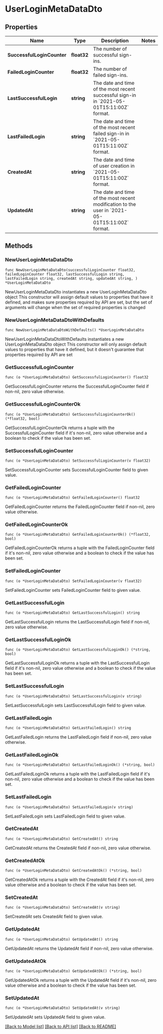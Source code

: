 # UserLoginMetaDataDto

## Properties

Name | Type | Description | Notes
------------ | ------------- | ------------- | -------------
**SuccessfulLoginCounter** | **float32** | The number of successful sign-ins. | 
**FailedLoginCounter** | **float32** | The number of failed sign-ins. | 
**LastSuccessfulLogin** | **string** | The date and time of the most recent successful sign-in in &#x60;2021-05-01T15:11:00Z&#x60; format. | 
**LastFailedLogin** | **string** | The date and time of the most recent failed sign-in in &#x60;2021-05-01T15:11:00Z&#x60; format. | 
**CreatedAt** | **string** | The date and time of user creation in &#x60;2021-05-01T15:11:00Z&#x60; format. | 
**UpdatedAt** | **string** | The date and time of the most recent modification to the user in &#x60;2021-05-01T15:11:00Z&#x60; format. | 

## Methods

### NewUserLoginMetaDataDto

`func NewUserLoginMetaDataDto(successfulLoginCounter float32, failedLoginCounter float32, lastSuccessfulLogin string, lastFailedLogin string, createdAt string, updatedAt string, ) *UserLoginMetaDataDto`

NewUserLoginMetaDataDto instantiates a new UserLoginMetaDataDto object
This constructor will assign default values to properties that have it defined,
and makes sure properties required by API are set, but the set of arguments
will change when the set of required properties is changed

### NewUserLoginMetaDataDtoWithDefaults

`func NewUserLoginMetaDataDtoWithDefaults() *UserLoginMetaDataDto`

NewUserLoginMetaDataDtoWithDefaults instantiates a new UserLoginMetaDataDto object
This constructor will only assign default values to properties that have it defined,
but it doesn't guarantee that properties required by API are set

### GetSuccessfulLoginCounter

`func (o *UserLoginMetaDataDto) GetSuccessfulLoginCounter() float32`

GetSuccessfulLoginCounter returns the SuccessfulLoginCounter field if non-nil, zero value otherwise.

### GetSuccessfulLoginCounterOk

`func (o *UserLoginMetaDataDto) GetSuccessfulLoginCounterOk() (*float32, bool)`

GetSuccessfulLoginCounterOk returns a tuple with the SuccessfulLoginCounter field if it's non-nil, zero value otherwise
and a boolean to check if the value has been set.

### SetSuccessfulLoginCounter

`func (o *UserLoginMetaDataDto) SetSuccessfulLoginCounter(v float32)`

SetSuccessfulLoginCounter sets SuccessfulLoginCounter field to given value.


### GetFailedLoginCounter

`func (o *UserLoginMetaDataDto) GetFailedLoginCounter() float32`

GetFailedLoginCounter returns the FailedLoginCounter field if non-nil, zero value otherwise.

### GetFailedLoginCounterOk

`func (o *UserLoginMetaDataDto) GetFailedLoginCounterOk() (*float32, bool)`

GetFailedLoginCounterOk returns a tuple with the FailedLoginCounter field if it's non-nil, zero value otherwise
and a boolean to check if the value has been set.

### SetFailedLoginCounter

`func (o *UserLoginMetaDataDto) SetFailedLoginCounter(v float32)`

SetFailedLoginCounter sets FailedLoginCounter field to given value.


### GetLastSuccessfulLogin

`func (o *UserLoginMetaDataDto) GetLastSuccessfulLogin() string`

GetLastSuccessfulLogin returns the LastSuccessfulLogin field if non-nil, zero value otherwise.

### GetLastSuccessfulLoginOk

`func (o *UserLoginMetaDataDto) GetLastSuccessfulLoginOk() (*string, bool)`

GetLastSuccessfulLoginOk returns a tuple with the LastSuccessfulLogin field if it's non-nil, zero value otherwise
and a boolean to check if the value has been set.

### SetLastSuccessfulLogin

`func (o *UserLoginMetaDataDto) SetLastSuccessfulLogin(v string)`

SetLastSuccessfulLogin sets LastSuccessfulLogin field to given value.


### GetLastFailedLogin

`func (o *UserLoginMetaDataDto) GetLastFailedLogin() string`

GetLastFailedLogin returns the LastFailedLogin field if non-nil, zero value otherwise.

### GetLastFailedLoginOk

`func (o *UserLoginMetaDataDto) GetLastFailedLoginOk() (*string, bool)`

GetLastFailedLoginOk returns a tuple with the LastFailedLogin field if it's non-nil, zero value otherwise
and a boolean to check if the value has been set.

### SetLastFailedLogin

`func (o *UserLoginMetaDataDto) SetLastFailedLogin(v string)`

SetLastFailedLogin sets LastFailedLogin field to given value.


### GetCreatedAt

`func (o *UserLoginMetaDataDto) GetCreatedAt() string`

GetCreatedAt returns the CreatedAt field if non-nil, zero value otherwise.

### GetCreatedAtOk

`func (o *UserLoginMetaDataDto) GetCreatedAtOk() (*string, bool)`

GetCreatedAtOk returns a tuple with the CreatedAt field if it's non-nil, zero value otherwise
and a boolean to check if the value has been set.

### SetCreatedAt

`func (o *UserLoginMetaDataDto) SetCreatedAt(v string)`

SetCreatedAt sets CreatedAt field to given value.


### GetUpdatedAt

`func (o *UserLoginMetaDataDto) GetUpdatedAt() string`

GetUpdatedAt returns the UpdatedAt field if non-nil, zero value otherwise.

### GetUpdatedAtOk

`func (o *UserLoginMetaDataDto) GetUpdatedAtOk() (*string, bool)`

GetUpdatedAtOk returns a tuple with the UpdatedAt field if it's non-nil, zero value otherwise
and a boolean to check if the value has been set.

### SetUpdatedAt

`func (o *UserLoginMetaDataDto) SetUpdatedAt(v string)`

SetUpdatedAt sets UpdatedAt field to given value.



[[Back to Model list]](../README.md#documentation-for-models) [[Back to API list]](../README.md#documentation-for-api-endpoints) [[Back to README]](../README.md)


